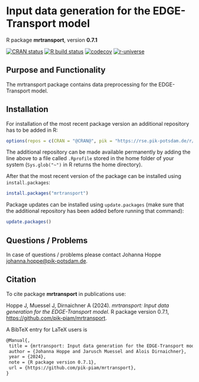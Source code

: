 # Input data generation for the EDGE-Transport model

R package **mrtransport**, version **0.7.1**

[![CRAN status](https://www.r-pkg.org/badges/version/mrtransport)](https://cran.r-project.org/package=mrtransport)  [![R build status](https://github.com/pik-piam/mrtransport/workflows/check/badge.svg)](https://github.com/pik-piam/mrtransport/actions) [![codecov](https://codecov.io/gh/pik-piam/mrtransport/branch/master/graph/badge.svg)](https://app.codecov.io/gh/pik-piam/mrtransport) [![r-universe](https://pik-piam.r-universe.dev/badges/mrtransport)](https://pik-piam.r-universe.dev/builds)

## Purpose and Functionality

The mrtransport package contains data preprocessing for the
    EDGE-Transport model.


## Installation

For installation of the most recent package version an additional repository has to be added in R:

```r
options(repos = c(CRAN = "@CRAN@", pik = "https://rse.pik-potsdam.de/r/packages"))
```
The additional repository can be made available permanently by adding the line above to a file called `.Rprofile` stored in the home folder of your system (`Sys.glob("~")` in R returns the home directory).

After that the most recent version of the package can be installed using `install.packages`:

```r 
install.packages("mrtransport")
```

Package updates can be installed using `update.packages` (make sure that the additional repository has been added before running that command):

```r 
update.packages()
```

## Questions / Problems

In case of questions / problems please contact Johanna Hoppe <johanna.hoppe@pik-potsdam.de>.

## Citation

To cite package **mrtransport** in publications use:

Hoppe J, Muessel J, Dirnaichner A (2024). _mrtransport: Input data generation for the EDGE-Transport model_. R package version 0.7.1, <https://github.com/pik-piam/mrtransport>.

A BibTeX entry for LaTeX users is

 ```latex
@Manual{,
  title = {mrtransport: Input data generation for the EDGE-Transport model},
  author = {Johanna Hoppe and Jarusch Muessel and Alois Dirnaichner},
  year = {2024},
  note = {R package version 0.7.1},
  url = {https://github.com/pik-piam/mrtransport},
}
```
